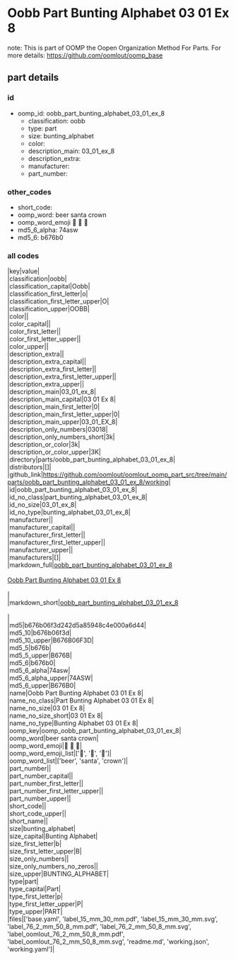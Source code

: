 # Oobb Part Bunting Alphabet 03 01 Ex 8  

note: This is part of OOMP the Oopen Organization Method For Parts. For more details: https://github.com/oomlout/oomp_base

##  part details





### id
* oomp_id: oobb_part_bunting_alphabet_03_01_ex_8
  * classification: oobb
  * type: part
  * size: bunting_alphabet
  * color: 
  * description_main: 03_01_ex_8
  * description_extra: 
  * manufacturer: 
  * part_number: 

### other_codes
* short_code: 
* oomp_word: beer santa crown
* oomp_word_emoji :beer: :santa: :crown:
* md5_6_alpha: 74asw
* md5_6: b676b0

### all codes 
|key|value|  
|classification|oobb|  
|classification_capital|Oobb|  
|classification_first_letter|o|  
|classification_first_letter_upper|O|  
|classification_upper|OOBB|  
|color||  
|color_capital||  
|color_first_letter||  
|color_first_letter_upper||  
|color_upper||  
|description_extra||  
|description_extra_capital||  
|description_extra_first_letter||  
|description_extra_first_letter_upper||  
|description_extra_upper||  
|description_main|03_01_ex_8|  
|description_main_capital|03 01 Ex 8|  
|description_main_first_letter|0|  
|description_main_first_letter_upper|0|  
|description_main_upper|03_01_EX_8|  
|description_only_numbers|03018|  
|description_only_numbers_short|3k|  
|description_or_color|3k|  
|description_or_color_upper|3K|  
|directory|parts/oobb_part_bunting_alphabet_03_01_ex_8|  
|distributors|[]|  
|github_link|https://github.com/oomlout/oomlout_oomp_part_src/tree/main/parts/oobb_part_bunting_alphabet_03_01_ex_8/working|  
|id|oobb_part_bunting_alphabet_03_01_ex_8|  
|id_no_class|part_bunting_alphabet_03_01_ex_8|  
|id_no_size|03_01_ex_8|  
|id_no_type|bunting_alphabet_03_01_ex_8|  
|manufacturer||  
|manufacturer_capital||  
|manufacturer_first_letter||  
|manufacturer_first_letter_upper||  
|manufacturer_upper||  
|manufacturers|[]|  
|markdown_full|[oobb_part_bunting_alphabet_03_01_ex_8](https://github.com/oomlout/oomlout_oomp_part_src/tree/main/parts/oobb_part_bunting_alphabet_03_01_ex_8/working)<br>[](https://github.com/oomlout/oomlout_oomp_part_src/tree/main/parts/oobb_part_bunting_alphabet_03_01_ex_8/working)<br>[Oobb Part Bunting Alphabet 03 01 Ex 8](https://github.com/oomlout/oomlout_oomp_part_src/tree/main/parts/oobb_part_bunting_alphabet_03_01_ex_8/working)<br><br>|  
|markdown_short|[oobb_part_bunting_alphabet_03_01_ex_8](https://github.com/oomlout/oomlout_oomp_part_src/tree/main/parts/oobb_part_bunting_alphabet_03_01_ex_8/working)<br><br>|  
|md5|b676b06f3d242d5a85948c4e000a6d44|  
|md5_10|b676b06f3d|  
|md5_10_upper|B676B06F3D|  
|md5_5|b676b|  
|md5_5_upper|B676B|  
|md5_6|b676b0|  
|md5_6_alpha|74asw|  
|md5_6_alpha_upper|74ASW|  
|md5_6_upper|B676B0|  
|name|Oobb Part Bunting Alphabet 03 01 Ex 8|  
|name_no_class|Part Bunting Alphabet 03 01 Ex 8|  
|name_no_size|03 01 Ex 8|  
|name_no_size_short|03 01 Ex 8|  
|name_no_type|Bunting Alphabet 03 01 Ex 8|  
|oomp_key|oomp_oobb_part_bunting_alphabet_03_01_ex_8|  
|oomp_word|beer santa crown|  
|oomp_word_emoji|:beer: :santa: :crown:|  
|oomp_word_emoji_list|[':beer:', ':santa:', ':crown:']|  
|oomp_word_list|['beer', 'santa', 'crown']|  
|part_number||  
|part_number_capital||  
|part_number_first_letter||  
|part_number_first_letter_upper||  
|part_number_upper||  
|short_code||  
|short_code_upper||  
|short_name||  
|size|bunting_alphabet|  
|size_capital|Bunting Alphabet|  
|size_first_letter|b|  
|size_first_letter_upper|B|  
|size_only_numbers||  
|size_only_numbers_no_zeros||  
|size_upper|BUNTING_ALPHABET|  
|type|part|  
|type_capital|Part|  
|type_first_letter|p|  
|type_first_letter_upper|P|  
|type_upper|PART|  
|files|['base.yaml', 'label_15_mm_30_mm.pdf', 'label_15_mm_30_mm.svg', 'label_76_2_mm_50_8_mm.pdf', 'label_76_2_mm_50_8_mm.svg', 'label_oomlout_76_2_mm_50_8_mm.pdf', 'label_oomlout_76_2_mm_50_8_mm.svg', 'readme.md', 'working.json', 'working.yaml']|  
